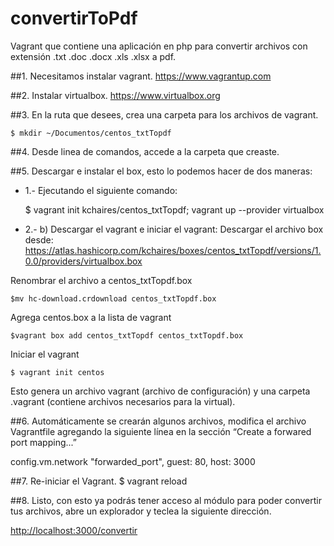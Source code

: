 # convertirToPdf
Vagrant que contiene una aplicación en php para convertir archivos con extensión .txt .doc .docx .xls .xlsx a pdf.

##1.  Necesitamos instalar vagrant.
<https://www.vagrantup.com>	

##2.  Instalar virtualbox.
<https://www.virtualbox.org>

##3.  En la ruta que desees, crea una carpeta para los archivos de vagrant.

    $ mkdir ~/Documentos/centos_txtTopdf
##4.  Desde linea de comandos, accede a la carpeta que creaste.

##5. Descargar e instalar el box, esto lo podemos hacer de dos maneras:  

- 1.- Ejecutando el siguiente comando:
    
    $ vagrant init kchaires/centos_txtTopdf; vagrant up --provider virtualbox
    
- 2.- b) Descargar el vagrant e iniciar el vagrant:
Descargar el archivo box desde: <https://atlas.hashicorp.com/kchaires/boxes/centos_txtTopdf/versions/1.0.0/providers/virtualbox.box>


Renombrar el archivo a centos_txtTopdf.box

    $mv hc-download.crdownload centos_txtTopdf.box

Agrega centos.box a la lista de vagrant

    $vagrant box add centos_txtTopdf centos_txtTopdf.box

Iniciar el vagrant

    $ vagrant init centos

Esto genera un archivo vagrant (archivo de configuración) y una carpeta .vagrant (contiene archivos necesarios para la virtual).

##6.  Automáticamente se crearán algunos archivos, modifica el archivo Vagrantfile agregando la siguiente línea en la sección “Create a forwared port mapping...”

config.vm.network
 "forwarded_port", guest: 80, host: 3000

##7.  Re-iniciar el Vagrant.
    $ vagrant reload

##8.  Listo, con esto ya podrás tener acceso al módulo para poder convertir tus archivos, abre un explorador y teclea la siguiente dirección.

<http://localhost:3000/convertir>
